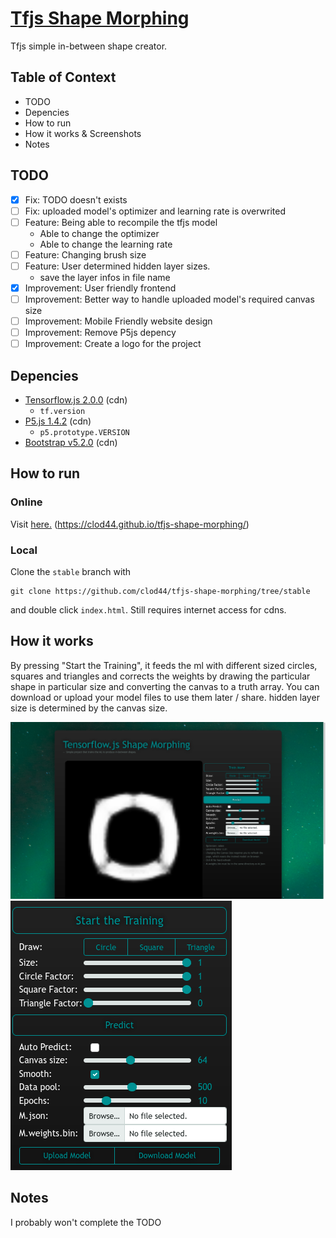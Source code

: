# [Tfjs Shape Morphing](https://clod44.github.io/tfjs-shape-morphing/)
 Tfjs simple in-between shape creator. 


 ## Table of Context
- TODO
- Depencies
- How to run
- How it works & Screenshots
- Notes

## TODO
- [x] Fix: TODO doesn't exists
- [ ] Fix: uploaded model's optimizer and learning rate is overwrited
- [ ] Feature: Being able to recompile the tfjs model
    - Able to change the optimizer
    - Able to change the learning rate
- [ ] Feature: Changing brush size
- [ ] Feature: User determined hidden layer sizes.
    - save the layer infos in file name
- [x] Improvement: User friendly frontend
- [ ] Improvement: Better way to handle uploaded model's required canvas size
- [ ] Improvement: Mobile Friendly website design
- [ ] Improvement: Remove P5js depency
- [ ] Improvement: Create a logo for the project

 ## Depencies
 - [Tensorflow.js 2.0.0](https://www.tensorflow.org/js) (cdn)
    - `tf.version`
- [P5.js 1.4.2](https://p5js.org/) (cdn)
    - `p5.prototype.VERSION`
- [Bootstrap v5.2.0](https://getbootstrap.com/) (cdn)

## How to run
### Online
Visit [here.](https://clod44.github.io/tfjs-shape-morphing/) (https://clod44.github.io/tfjs-shape-morphing/)
### Local
Clone the `stable` branch with  
```
git clone https://github.com/clod44/tfjs-shape-morphing/tree/stable
```
and double click `index.html`. Still requires internet access for cdns. 
        
## How it works
By pressing "Start the Training", it feeds the ml with different sized circles, squares and triangles and corrects the weights by drawing the particular shape in particular size and converting the canvas to a truth array. You can download or upload your model files to use them later / share. hidden layer size is determined by the canvas size. 

![screenshot of demo](assets/screenshot1.png)
![screenshot of demo options](assets/screenshot2.png)


## Notes
I probably won't complete the TODO